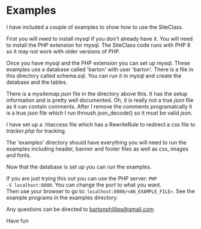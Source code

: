 # Examples

I have included a couple of examples to show how to use the SiteClass.

First you will need to install mysql if you don't already have it. You will need to install the PHP extension for mysql. The SiteClass code
runs with PHP 8 so it may not work with older versions of PHP.

Once you have mysql and the PHP extension you can set up mysql. These examples use a database called 'barton' with user 'barton'. There is
a file in this directory called schema.sql. You can run it in mysql and create the database and the tables.

There is a *mysitemap.json* file in the directory above this. It has the setup information and is pretty well documented. Oh, it is really
not a true *json* file as it can contain comments. After I remove the comments programatcally it is a true *json* file which I run
throush json_decode() so it must be valid *json*.

I have set up a .htaccess file which has a RewriteRule to redirect a css file to *tracker.php* for tracking.

The 'examples' directory should have everything you will need to run the examples including header, banner and footer files as well as css, 
images and fonts.

Now that the database is set up you can run the examples.

If you are just trying this out you can use the PHP server: <code>PHP -S localhost:8080</code>. You can change the port to what you want.   
Then use your browser to go to: <code>localhost:8080/&lt;AN_EXAMPLE_FILE&gt;</code>. See the example programs in the examples directory.

Any questions can be directed to bartonphillips@gmail.com

Have fun
